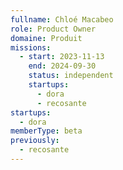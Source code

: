 ```yaml
---
fullname: Chloé Macabeo
role: Product Owner
domaine: Produit
missions:
  - start: 2023-11-13
    end: 2024-09-30
    status: independent
    startups:
      - dora
      - recosante
startups:
  - dora
memberType: beta
previously:
  - recosante
---
```

